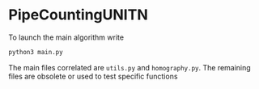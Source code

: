 # PipeCountingUNITN

To launch the main algorithm write 

``` bash
python3 main.py
```

The main files correlated are `utils.py` and `homography.py`. The remaining files are obsolete or used to test specific functions